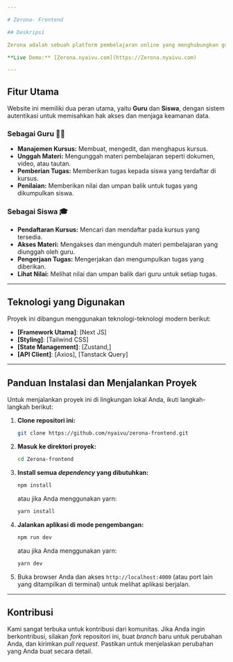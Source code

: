```yaml
---

# Zerona- Frontend

## Deskripsi

Zerona adalah sebuah platform pembelajaran online yang menghubungkan guru dan siswa. Repositori ini berisi kode untuk antarmuka pengguna (frontend) dari aplikasi Zerona, yang dirancang untuk memberikan pengalaman pengguna yang intuitif dan responsif.

**Live Demo:** [Zerona.nyaivu.com](https://Zerona.nyaivu.com)

---
```


## Fitur Utama

Website ini memiliki dua peran utama, yaitu **Guru** dan **Siswa**, dengan sistem autentikasi untuk memisahkan hak akses dan menjaga keamanan data.

### Sebagai Guru 👨‍🏫

- **Manajemen Kursus:** Membuat, mengedit, dan menghapus kursus.
- **Unggah Materi:** Mengunggah materi pembelajaran seperti dokumen, video, atau tautan.
- **Pemberian Tugas:** Memberikan tugas kepada siswa yang terdaftar di kursus.
- **Penilaian:** Memberikan nilai dan umpan balik untuk tugas yang dikumpulkan siswa.

### Sebagai Siswa 🎓

- **Pendaftaran Kursus:** Mencari dan mendaftar pada kursus yang tersedia.
- **Akses Materi:** Mengakses dan mengunduh materi pembelajaran yang diunggah oleh guru.
- **Pengerjaan Tugas:** Mengerjakan dan mengumpulkan tugas yang diberikan.
- **Lihat Nilai:** Melihat nilai dan umpan balik dari guru untuk setiap tugas.

---

## Teknologi yang Digunakan

Proyek ini dibangun menggunakan teknologi-teknologi modern berikut:

- **[Framework Utama]**: [Next JS]
- **[Styling]**: [Tailwind CSS]
- **[State Management]**: [Zustand,]
- **[API Client]**: [Axios], [Tanstack Query]

---

## Panduan Instalasi dan Menjalankan Proyek

Untuk menjalankan proyek ini di lingkungan lokal Anda, ikuti langkah-langkah berikut:

1.  **Clone repositori ini:**

    ```bash
    git clone https://github.com/nyaivu/zerona-frontend.git
    ```

2.  **Masuk ke direktori proyek:**

    ```bash
    cd Zerona-frontend
    ```

3.  **Install semua _dependency_ yang dibutuhkan:**

    ```bash
    npm install
    ```

    atau jika Anda menggunakan yarn:

    ```bash
    yarn install
    ```

4.  **Jalankan aplikasi di mode pengembangan:**

    ```bash
    npm run dev
    ```

    atau jika Anda menggunakan yarn:

    ```bash
    yarn dev
    ```

5.  Buka browser Anda dan akses `http://localhost:4000` (atau port lain yang ditampilkan di terminal) untuk melihat aplikasi berjalan.

---

## Kontribusi

Kami sangat terbuka untuk kontribusi dari komunitas. Jika Anda ingin berkontribusi, silakan _fork_ repositori ini, buat _branch_ baru untuk perubahan Anda, dan kirimkan _pull request_. Pastikan untuk menjelaskan perubahan yang Anda buat secara detail.
